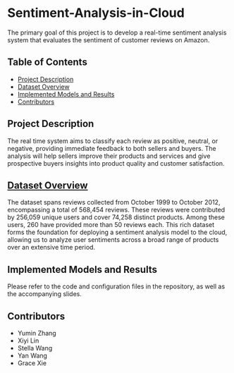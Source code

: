 # Sentiment-Analysis-in-Cloud
The primary goal of this project is to develop a real-time sentiment analysis system that evaluates the sentiment of customer reviews on Amazon. 

## Table of Contents
- [Project Description](#project-description)
- [Dataset Overview](#dataset-overview)
- [Implemented Models and Results](#implemented-models-and-results)
- [Contributors](#contributors)

## Project Description
The real time system aims to classify each review as positive, neutral, or negative, providing immediate feedback to both sellers and buyers. The analysis will help sellers improve their products and services and give prospective buyers insights into product quality and customer satisfaction.

## [Dataset Overview](https://www.kaggle.com/datasets/snap/amazon-fine-food-reviews)
The dataset spans reviews collected from October 1999 to October 2012, encompassing a total of 568,454 reviews. These reviews were contributed by 256,059 unique users and cover 74,258 distinct products. Among these users, 260 have provided more than 50 reviews each. This rich dataset forms the foundation for deploying a sentiment analysis model to the cloud, allowing us to analyze user sentiments across a broad range of products over an extensive time period.

## Implemented Models and Results
Please refer to the code and configuration files in the repository, as well as the accompanying slides.

## Contributors
- Yumin Zhang
- Xiyi Lin
- Stella Wang
- Yan Wang
- Grace Xie
